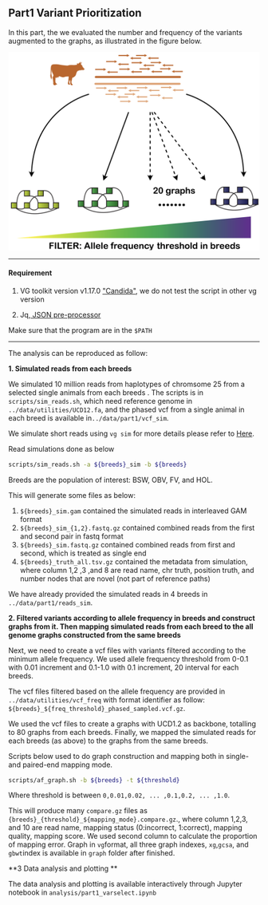 

## Part1 Variant Prioritization

In this part, the we evaluated the number and frequency of the variants augmented to the graphs, as illustrated in the figure below.

![Illustration for part1](fig/part1_design.png)

---

#### Requirement

1. VG toolkit version v1.17.0 ["Candida"](https://github.com/vgteam/vg), we do not test the script in other vg version

2. Jq,[ JSON pre-processor](https://stedolan.github.io/jq/)

Make sure that the program are in the `$PATH`	

---

The analysis can be reproduced as follow:

**1. Simulated reads from each breeds**

We simulated 10 million reads from haplotypes of chromsome 25 from a selected single animals from each breeds . The scripts is in `scripts/sim_reads.sh`, which need reference genome in `../data/utilities/UCD12.fa`, and the phased vcf from a single animal in each breed is available in`../data/part1/vcf_sim`. 

We simulate short reads using `vg sim` for more details please refer to [Here](https://github.com/vgteam/vg/wiki/Simulating-reads-with-vg-sim). 

Read simulations done as below

```bash
scripts/sim_reads.sh -a ${breeds}_sim -b ${breeds}
```

Breeds are the population of interest: BSW, OBV, FV, and HOL. 

This will generate some files as below:

1. `${breeds}_sim.gam` contained the simulated reads in interleaved GAM format
2. `${breeds}_sim_{1,2}.fastq.gz` contained combined reads from the first and second pair in fastq format
3. `${breeds}_sim.fastq.gz` contained combined reads from first and second, which is treated as single end
4. `${breeds}_truth_all.tsv.gz` contained the metadata from simulation, where column 1,2 ,3 ,and 8 are read name, chr truth, position truth, and number nodes that are novel (not part of reference paths) 

We have already provided the simulated reads in 4 breeds in `../data/part1/reads_sim`. 

**2. Filtered variants according to allele frequency in breeds and construct graphs from it. Then mapping simulated reads from each breed to the all genome graphs constructed from the same breeds**

Next, we need to create a vcf files with variants filtered according to the minimum allele frequency. We used allele frequency threshold from 0-0.1 with 0.01 increment and 0.1-1.0 with 0.1 increment,  20 interval for each breeds. 

The vcf files filtered based on the allele frequency are provided in `../data/utilities/vcf_freq` with format identifier as follow: `${breeds}_${freq_threshold}_phased_sampled.vcf.gz`. 

We used the vcf files to create a graphs with UCD1.2 as backbone, totalling to 80 graphs from each breeds. Finally, we mapped the simulated reads for each breeds (as above) to the graphs from the same breeds. 

Scripts below used to do graph construction and mapping both in single- and paired-end mapping mode. 

```bash
scripts/af_graph.sh -b ${breeds} -t ${threshold}
```

Where threshold is between `0,0.01,0.02, ... ,0.1,0.2, ... ,1.0`. 

This will produce many `compare.gz` files as  `{breeds}_{threshold}_${mapping_mode}.compare.gz`., where column 1,2,3,  and 10 are read name, mapping status (0:incorrect, 1:correct), mapping quality, mapping score. We used second column to calculate the proportion of mapping error. Graph in `vg`format, all three graph indexes, `xg`,`gcsa`, and `gbwt`index is available in `graph` folder after finished. 

**3 Data analysis and plotting **

The data analysis and plotting is available interactively through Jupyter notebook in `analysis/part1_varselect.ipynb`












